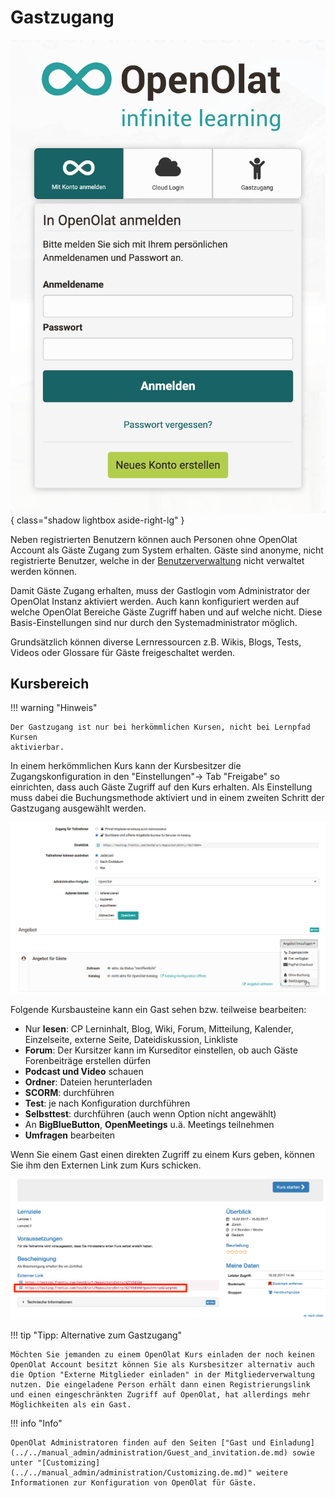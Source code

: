# Gastzugang

![Gast-Login](assets/guestlogin_DE.png){ class="shadow lightbox aside-right-lg" }

Neben registrierten Benutzern können auch Personen ohne OpenOlat Account als
Gäste Zugang zum System erhalten. Gäste sind anonyme, nicht registrierte
Benutzer, welche in der [Benutzerverwaltung](../../manual_admin/usermanagement/index.de.md) nicht verwaltet werden können.  

Damit Gäste Zugang erhalten, muss der Gastlogin vom Administrator der OpenOlat
Instanz aktiviert werden. Auch kann konfiguriert werden auf welche OpenOlat
Bereiche Gäste Zugriff haben und auf welche nicht. Diese Basis-Einstellungen
sind nur durch den Systemadministrator möglich.

Grundsätzlich können diverse Lernressourcen z.B.  Wikis, Blogs, Tests, Videos oder Glossare für Gäste freigeschaltet werden.  

## Kursbereich  

!!! warning "Hinweis"

    Der Gastzugang ist nur bei herkömmlichen Kursen, nicht bei Lernpfad Kursen
    aktivierbar.

In einem herkömmlichen Kurs kann der Kursbesitzer die Zugangskonfiguration in den
"Einstellungen"→ Tab "Freigabe" so einrichten, dass auch Gäste Zugriff auf den Kurs erhalten. Als Einstellung muss dabei die Buchungsmethode aktiviert und in einem zweiten Schritt der Gastzugang ausgewählt werden.

![Gastzugang](assets/Gastzugang_de.png)

Folgende Kursbausteine kann ein Gast sehen bzw. teilweise bearbeiten:

  * Nur **lesen**: CP Lerninhalt, Blog, Wiki, Forum, Mitteilung, Kalender, Einzelseite, externe Seite, Dateidiskussion, Linkliste
  * **Forum**: Der Kursitzer kann im Kurseditor einstellen, ob auch Gäste Forenbeiträge erstellen dürfen
  * **Podcast und Video** schauen
  * **Ordner**: Dateien herunterladen
  * **SCORM**: durchführen
  * **Test**: je nach Konfiguration durchführen
  * **Selbsttest**: durchführen (auch wenn Option nicht angewählt)
  * An **BigBlueButton**, **OpenMeetings** u.ä. Meetings teilnehmen
  * **Umfragen** bearbeiten

Wenn Sie einem Gast einen direkten Zugriff zu einem Kurs geben, können Sie ihm den Externen Link zum  Kurs schicken. 

![Infoseite](assets/guest_infopage_DE.png)

!!! tip "Tipp: Alternative zum Gastzugang"

    Möchten Sie jemanden zu einem OpenOlat Kurs einladen der noch keinen OpenOlat Account besitzt können Sie als Kursbesitzer alternativ auch die Option "Externe Mitglieder einladen" in der Mitgliederverwaltung nutzen. Die eingeladene Person erhält dann einen Registrierungslink und einen eingeschränkten Zugriff auf OpenOlat, hat allerdings mehr Möglichkeiten als ein Gast. 


!!! info "Info"
    
    OpenOlat Administratoren finden auf den Seiten ["Gast und Einladung](../../manual_admin/administration/Guest_and_invitation.de.md) sowie unter "[Customizing](../../manual_admin/administration/Customizing.de.md)" weitere Informationen zur Konfiguration von OpenOlat für Gäste. 
    